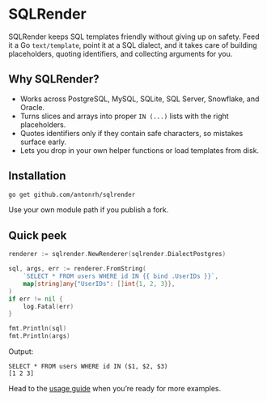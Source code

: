 # SQLRender

SQLRender keeps SQL templates friendly without giving up on safety. Feed it a Go `text/template`, point it at a SQL dialect, and it takes care of building placeholders, quoting identifiers, and collecting arguments for you.

## Why SQLRender?

- Works across PostgreSQL, MySQL, SQLite, SQL Server, Snowflake, and Oracle.
- Turns slices and arrays into proper `IN (...)` lists with the right placeholders.
- Quotes identifiers only if they contain safe characters, so mistakes surface early.
- Lets you drop in your own helper functions or load templates from disk.

## Installation

```bash
go get github.com/antonrh/sqlrender
```

Use your own module path if you publish a fork.

## Quick peek

```go
renderer := sqlrender.NewRenderer(sqlrender.DialectPostgres)

sql, args, err := renderer.FromString(
	`SELECT * FROM users WHERE id IN {{ bind .UserIDs }}`,
	map[string]any{"UserIDs": []int{1, 2, 3}},
)
if err != nil {
	log.Fatal(err)
}

fmt.Println(sql)
fmt.Println(args)
```

Output:

```
SELECT * FROM users WHERE id IN ($1, $2, $3)
[1 2 3]
```

Head to the [usage guide](usage.md) when you’re ready for more examples.
